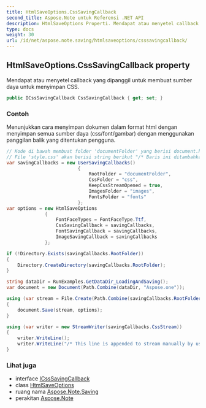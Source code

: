 ```yaml
---
title: HtmlSaveOptions.CssSavingCallback
second_title: Aspose.Note untuk Referensi .NET API
description: HtmlSaveOptions Properti. Mendapat atau menyetel callback yang dipanggil untuk membuat sumber daya untuk menyimpan CSS.
type: docs
weight: 30
url: /id/net/aspose.note.saving/htmlsaveoptions/csssavingcallback/
---
```

## HtmlSaveOptions.CssSavingCallback property

Mendapat atau menyetel callback yang dipanggil untuk membuat sumber daya untuk menyimpan CSS.

```csharp
public ICssSavingCallback CssSavingCallback { get; set; }
```

### Contoh

Menunjukkan cara menyimpan dokumen dalam format html dengan menyimpan semua sumber daya (css/font/gambar) dengan menggunakan panggilan balik yang ditentukan pengguna.

```csharp
// Kode di bawah membuat folder 'documentFolder' yang berisi document.html, folder 'css' dengan file 'style.css', folder 'images' dengan gambar dan folder 'fonts' dengan font.
// File 'style.css' akan berisi string berikut "/* Baris ini ditambahkan untuk streaming secara manual oleh pengguna */"
var savingCallbacks = new UserSavingCallbacks()
                          {
                              RootFolder = "documentFolder",
                              CssFolder = "css",
                              KeepCssStreamOpened = true,
                              ImagesFolder = "images",
                              FontsFolder = "fonts"
                          };
var options = new HtmlSaveOptions
              {
                  FontFaceTypes = FontFaceType.Ttf,
                  CssSavingCallback = savingCallbacks,
                  FontSavingCallback = savingCallbacks,
                  ImageSavingCallback = savingCallbacks
              };

if (!Directory.Exists(savingCallbacks.RootFolder))
{
    Directory.CreateDirectory(savingCallbacks.RootFolder);
}

string dataDir = RunExamples.GetDataDir_LoadingAndSaving();
var document = new Document(Path.Combine(dataDir, "Aspose.one"));

using (var stream = File.Create(Path.Combine(savingCallbacks.RootFolder, "document.html")))
{
    document.Save(stream, options);
}

using (var writer = new StreamWriter(savingCallbacks.CssStream))
{
    writer.WriteLine();
    writer.WriteLine("/* This line is appended to stream manually by user */");
}
```

### Lihat juga

* interface [ICssSavingCallback](../../../aspose.note.saving.html/icsssavingcallback/)
* class [HtmlSaveOptions](../)
* ruang nama [Aspose.Note.Saving](../../htmlsaveoptions/)
* perakitan [Aspose.Note](../../../)


